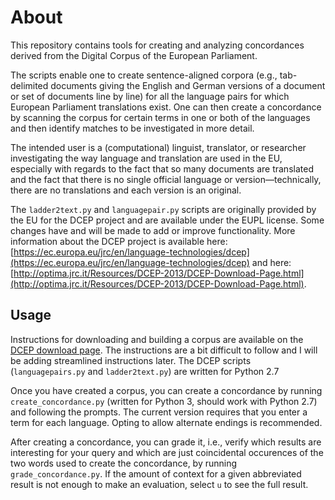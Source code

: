 # About
This repository contains tools for creating and analyzing concordances derived from the Digital Corpus of the European Parliament.

The scripts enable one to create sentence-aligned corpora (e.g., tab-delimited documents giving the English and German versions of a document or set of documents line by line) for all the language pairs for which European Parliament translations exist. One can then create a concordance by scanning the corpus for certain terms in one or both of the languages and then identify matches to be investigated in more detail.

The intended user is a (computational) linguist, translator, or researcher investigating the way language and translation are used in the EU, especially with regards to the fact that so many documents are translated and the fact that there is no single official language or version—technically, there are no translations and each version is an original.

The `ladder2text.py` and `languagepair.py` scripts are originally provided by the EU for the DCEP project and are available under the EUPL license. Some changes have and will be made to add or improve functionality. More information about the DCEP project is available here: [https://ec.europa.eu/jrc/en/language-technologies/dcep](https://ec.europa.eu/jrc/en/language-technologies/dcep) and here: [http://optima.jrc.it/Resources/DCEP-2013/DCEP-Download-Page.html](http://optima.jrc.it/Resources/DCEP-2013/DCEP-Download-Page.html).

## Usage
Instructions for downloading and building a corpus are available on the [DCEP download page](http://optima.jrc.it/Resources/DCEP-2013/DCEP-Download-Page.html). The instructions are a bit difficult to follow and I will be adding streamlined instructions later. The DCEP scripts (`languagepairs.py` and `ladder2text.py`) are written for Python 2.7

Once you have created a corpus, you can create a concordance by running `create_concordance.py` (written for Python 3, should work with Python 2.7) and following the prompts. The current version requires that you enter a term for each language. Opting to allow alternate endings is recommended.

After creating a concordance, you can grade it, i.e., verify which results are interesting for your query and which are just coincidental occurences of the two words used to create the concordance, by running `grade_concordance.py`. If the amount of context for a given abbreviated result is not enough to make an evaluation, select `u` to see the full result.